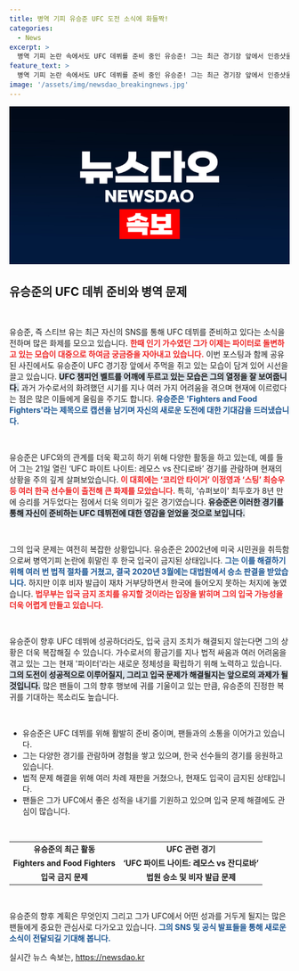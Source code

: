 ```yaml
---
title: 병역 기피 유승준 UFC 도전 소식에 화들짝!
categories:
  - News
excerpt: >
  병역 기피 논란 속에서도 UFC 데뷔를 준비 중인 유승준! 그는 최근 경기장 앞에서 인증샷을 남기며 화제를 모았다. 무법한 입국 금지 상황 속, 그의 강력한 의지가 궁금하다!
feature_text: >
  병역 기피 논란 속에서도 UFC 데뷔를 준비 중인 유승준! 그는 최근 경기장 앞에서 인증샷을 남기며 화제를 모았다. 무법한 입국 금지 상황 속, 그의 강력한 의지가 궁금하다!
image: '/assets/img/newsdao_breakingnews.jpg'
---
```


<p><img src="/assets/img/newsdao_breakingnews.jpg" alt="implanttips 속보" /></p>

<h2 data-ke-size="size26">유승준의 UFC 데뷔 준비와 병역 문제</h2>

<p data-ke-size="size16">&nbsp;</p>

<p>유승준, 즉 스티브 유는 최근 자신의 SNS를 통해 UFC 데뷔를 준비하고 있다는 소식을 전하며 많은 화제를 모으고 있습니다. <b><span style="color: #ee2323;">한때 인기 가수였던 그가 이제는 파이터로 돌변하고 있는 모습이 대중으로 하여금 궁금증을 자아내고 있습니다.</span></b> 이번 포스팅과 함께 공유된 사진에서도 유승준이 UFC 경기장 앞에서 주먹을 쥐고 있는 모습이 담겨 있어 시선을 끌고 있습니다. <b><span style="background-color: #21538527;">UFC 챔피언 벨트를 어깨에 두르고 있는 모습은 그의 열정을 잘 보여줍니다.</span></b> 과거 가수로서의 화려했던 시기를 지나 여러 가지 어려움을 겪으며 현재에 이르렀다는 점은 많은 이들에게 울림을 주기도 합니다. <b><span style="color: #1a5490;">유승준은 'Fighters and Food Fighters'라는 제목으로 캡션을 남기며 자신의 새로운 도전에 대한 기대감을 드러냈습니다.</span></b></p>

<p data-ke-size="size16">&nbsp;</p>

<p>유승준은 UFC와의 관계를 더욱 확고히 하기 위해 다양한 활동을 하고 있는데, 예를 들어 그는 21일 열린 ‘UFC 파이트 나이트: 레모스 vs 잔디로바’ 경기를 관람하며 현재의 상황을 주의 깊게 살펴보았습니다. <b><span style="color: #ee2323;">이 대회에는 ‘코리안 타이거’ 이정영과 ‘스팅’ 최승우 등 여러 한국 선수들이 출전해 큰 화제를 모았습니다.</span></b> 특히, ‘슈퍼보이’ 최두호가 8년 만에 승리를 거두었다는 점에서 더욱 의미가 깊은 경기였습니다. <b><span style="background-color: #21538527;">유승준은 이러한 경기를 통해 자신이 준비하는 UFC 데뷔전에 대한 영감을 얻었을 것으로 보입니다.</span></b></p>

<p data-ke-size="size16">&nbsp;</p>

<p>그의 입국 문제는 여전히 복잡한 상황입니다. 유승준은 2002년에 미국 시민권을 취득함으로써 병역기피 논란에 휘말린 후 한국 입국이 금지된 상태입니다. <b><span style="color: #1a5490;">그는 이를 해결하기 위해 여러 번 법적 절차를 거쳤고, 결국 2020년 3월에는 대법원에서 승소 판결을 받았습니다.</span></b> 하지만 이후 비자 발급이 재차 거부당하면서 한국에 들어오지 못하는 처지에 놓였습니다. <b><span style="color: #ee2323;">법무부는 입국 금지 조치를 유지할 것이라는 입장을 밝히며 그의 입국 가능성을 더욱 어렵게 만들고 있습니다.</span></b></p>

<p data-ke-size="size16">&nbsp;</p>

<p>유승준이 향후 UFC 데뷔에 성공하더라도, 입국 금지 조치가 해결되지 않는다면 그의 상황은 더욱 복잡해질 수 있습니다. 가수로서의 황금기를 지나 법적 싸움과 여러 어려움을 겪고 있는 그는 현재 '파이터'라는 새로운 정체성을 확립하기 위해 노력하고 있습니다. <b><span style="background-color: #21538527;">그의 도전이 성공적으로 이루어질지, 그리고 입국 문제가 해결될지는 앞으로의 과제가 될 것입니다.</span></b> 많은 팬들이 그의 향후 행보에 귀를 기울이고 있는 만큼, 유승준의 진정한 복귀를 기대하는 목소리도 높습니다.</p>

<p data-ke-size="size16">&nbsp;</p> 

<ul>
    <li>유승준은 UFC 데뷔를 위해 활발히 준비 중이며, 팬들과의 소통을 이어가고 있습니다.</li>
    <li>그는 다양한 경기를 관람하며 경험을 쌓고 있으며, 한국 선수들의 경기를 응원하고 있습니다.</li>
    <li>법적 문제 해결을 위해 여러 차례 재판을 거쳤으나, 현재도 입국이 금지된 상태입니다.</li>
    <li>팬들은 그가 UFC에서 좋은 성적을 내기를 기원하고 있으며 입국 문제 해결에도 관심이 많습니다.</li>
</ul>

<p data-ke-size="size16">&nbsp;</p>

<table style="width: 100%;">
    <tr>
        <td style="text-align: center; height: 17px;"><b>유승준의 최근 활동</b></td>
        <td style="text-align: center; height: 17px;"><b>UFC 관련 경기</b></td>
    </tr>
    <tr>
        <td style="text-align: center; height: 17px;"><b>Fighters and Food Fighters</b></td>
        <td style="text-align: center; height: 17px;"><b>‘UFC 파이트 나이트: 레모스 vs 잔디로바’</b></td>
    </tr>
    <tr>
        <td style="text-align: center; height: 17px;"><b>입국 금지 문제</b></td>
        <td style="text-align: center; height: 17px;"><b>법원 승소 및 비자 발급 문제</b></td>
    </tr>
</table>

<p data-ke-size="size16">&nbsp;</p>

<p>유승준의 향후 계획은 무엇인지 그리고 그가 UFC에서 어떤 성과를 거두게 될지는 많은 팬들에게 중요한 관심사로 다가오고 있습니다. <b><span style="color: #1a5490;">그의 SNS 및 공식 발표들을 통해 새로운 소식이 전달되길 기대해 봅니다.</span></b></p>
실시간 뉴스 속보는, <a href="https://newsdao.kr" rel="dofollow">https://newsdao.kr</a>


